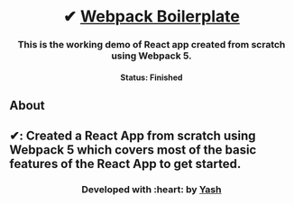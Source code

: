 <h1 align="center">
   ✔ <a href=""> Webpack Boilerplate </a>
</h1>

<h3 align="center">
    This is the working demo of React app created from scratch using Webpack 5.
</h3>

<h4 align="center"> 
	 Status: Finished
</h4>

## About

✔: Created a React App from scratch using Webpack 5 which covers most of the basic features of the React App to get started.
---

<h3 align="center"><b>Developed with :heart: by <a href="https://github.com/Yola21">Yash</a></b></h1>
